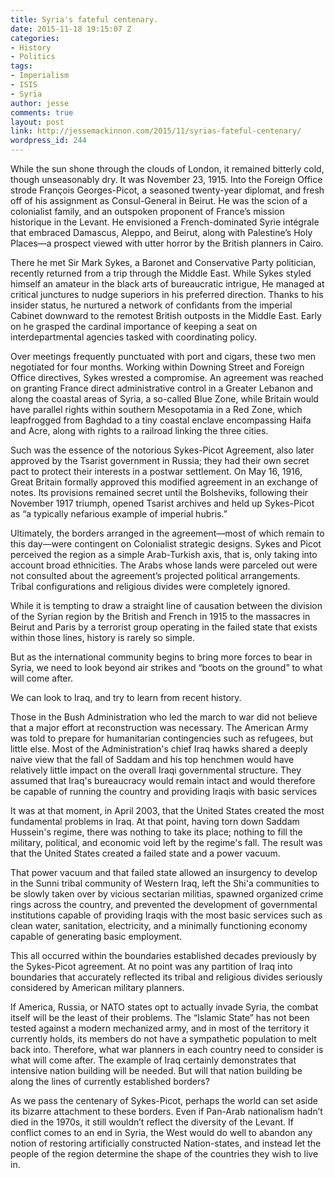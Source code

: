 ```yaml
---
title: Syria's fateful centenary.
date: 2015-11-18 19:15:07 Z
categories:
- History
- Politics
tags:
- Imperialism
- ISIS
- Syria
author: jesse
comments: true
layout: post
link: http://jessemackinnon.com/2015/11/syrias-fateful-centenary/
wordpress_id: 244
---
```


While the sun shone through the clouds of London, it remained bitterly cold, though unseasonably dry. It was November 23, 1915. Into the Foreign Office strode François Georges-Picot, a seasoned twenty-year diplomat, and fresh off of his assignment as Consul-General in Beirut. He was the scion of a colonialist family, and an outspoken proponent of France’s mission historique in the Levant. He envisioned a French-dominated Syrie intégrale that embraced Damascus, Aleppo, and Beirut, along with Palestine’s Holy Places—a prospect viewed with utter horror by the British planners in Cairo.

There he met Sir Mark Sykes, a Baronet and Conservative Party politician, recently returned from a trip through the Middle East. While Sykes styled himself an amateur in the black arts of bureaucratic intrigue, He managed at critical junctures to nudge superiors in his preferred direction. Thanks to his insider status, he nurtured a network of confidants from the imperial Cabinet downward to the remotest British outposts in the Middle East. Early on he grasped the cardinal importance of keeping a seat on interdepartmental agencies tasked with coordinating policy.

Over meetings frequently punctuated with port and cigars, these two men negotiated for four months. Working within Downing Street and Foreign Office directives, Sykes wrested a compromise. An agreement was reached on granting France direct administrative control in a Greater Lebanon and along the coastal areas of Syria, a so-called Blue Zone, while Britain would have parallel rights within southern Mesopotamia in a Red Zone, which leapfrogged from Baghdad to a tiny coastal enclave encompassing Haifa and Acre, along with rights to a railroad linking the three cities.

Such was the essence of the notorious Sykes-Picot Agreement, also later approved by the Tsarist government in Russia; they had their own secret pact to protect their interests in a postwar settlement. On May 16, 1916, Great Britain formally approved this modified agreement in an exchange of notes. Its provisions remained secret until the Bolsheviks, following their November 1917 triumph, opened Tsarist archives and held up Sykes-Picot as “a typically nefarious example of imperial hubris.”

Ultimately, the borders arranged in the agreement—most of which remain to this day—were contingent on Colonialist strategic designs. Sykes and Picot perceived the region as a simple Arab-Turkish axis, that is, only taking into account broad ethnicities. The Arabs whose lands were parceled out were not consulted about the agreement’s projected political arrangements. Tribal configurations and religious divides were completely ignored.

While it is tempting to draw a straight line of causation between the division of the Syrian region by the British and French in 1915 to the massacres in Beirut and Paris by a terrorist group operating in the failed state that exists within those lines, history is rarely so simple.

But as the international community begins to bring more forces to bear in Syria, we need to look beyond air strikes and “boots on the ground” to what will come after.

We can look to Iraq, and try to learn from recent history.

Those in the Bush Administration who led the march to war did not believe that a major effort at reconstruction was necessary. The American Army was told to prepare for humanitarian contingencies such as refugees, but little else. Most of the Administration's chief Iraq hawks shared a deeply naive view that the fall of Saddam and his top henchmen would have relatively little impact on the overall Iraqi governmental structure. They assumed that Iraq's bureaucracy would remain intact and would therefore be capable of running the country and providing Iraqis with basic services

It was at that moment, in April 2003, that the United States created the most fundamental problems in Iraq. At that point, having torn down Saddam Hussein's regime, there was nothing to take its place; nothing to fill the military, political, and economic void left by the regime's fall. The result was that the United States created a failed state and a power vacuum.

That power vacuum and that failed state allowed an insurgency to develop in the Sunni tribal community of Western Iraq, left the Shi'a communities to be slowly taken over by vicious sectarian militias, spawned organized crime rings across the country, and prevented the development of governmental institutions capable of providing Iraqis with the most basic services such as clean water, sanitation, electricity, and a minimally functioning economy capable of generating basic employment.

This all occurred within the boundaries established decades previously by the Sykes-Picot agreement. At no point was any partition of Iraq into boundaries that accurately reflected its tribal and religious divides seriously considered by American military planners.

If America, Russia, or NATO states opt to actually invade Syria, the combat itself will be the least of their problems. The “Islamic State” has not been tested against a modern mechanized army, and in most of the territory it currently holds, its members do not have a sympathetic population to melt back into. Therefore, what war planners in each country need to consider is what will come after. The example of Iraq certainly demonstrates that intensive nation building will be needed. But will that nation building be along the lines of currently established borders?

As we pass the centenary of Sykes-Picot, perhaps the world can set aside its bizarre attachment to these borders. Even if Pan-Arab nationalism hadn’t died in the 1970s, it still wouldn’t reflect the diversity of the Levant. If conflict comes to an end in Syria, the West would do well to abandon any notion of restoring artificially constructed Nation-states, and instead let the people of the region determine the shape of the countries they wish to live in.
